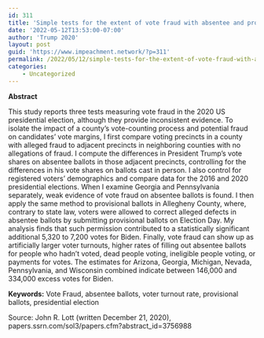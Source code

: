 ```yaml
---
id: 311
title: 'Simple tests for the extent of vote fraud with absentee and provisional ballots in the 2020 U.S. presidential election'
date: '2022-05-12T13:53:00-07:00'
author: 'Trump 2020'
layout: post
guid: 'https://www.impeachment.network/?p=311'
permalink: /2022/05/12/simple-tests-for-the-extent-of-vote-fraud-with-absentee-and-provisional-ballots-in-the-2020-u-s-presidential-election/
categories:
    - Uncategorized
---
```


**Abstract**

This study reports three tests measuring vote fraud in the 2020 US presidential election, although they provide inconsistent evidence. To isolate the impact of a county’s vote-counting process and potential fraud on candidates’ vote margins, I first compare voting precincts in a county with alleged fraud to adjacent precincts in neighboring counties with no allegations of fraud. I compute the differences in President Trump’s vote shares on absentee ballots in those adjacent precincts, controlling for the differences in his vote shares on ballots cast in person. I also control for registered voters’ demographics and compare data for the 2016 and 2020 presidential elections. When I examine Georgia and Pennsylvania separately, weak evidence of vote fraud on absentee ballots is found. I then apply the same method to provisional ballots in Allegheny County, where, contrary to state law, voters were allowed to correct alleged defects in absentee ballots by submitting provisional ballots on Election Day. My analysis finds that such permission contributed to a statistically significant additional 5,320 to 7,200 votes for Biden. Finally, vote fraud can show up as artificially larger voter turnouts, higher rates of filling out absentee ballots for people who hadn’t voted, dead people voting, ineligible people voting, or payments for votes. The estimates for Arizona, Georgia, Michigan, Nevada, Pennsylvania, and Wisconsin combined indicate between 146,000 and 334,000 excess votes for Biden.

**Keywords:** Vote Fraud, absentee ballots, voter turnout rate, provisional ballots, presidential election

Source: John R. Lott (written December 21, 2020), papers.ssrn.com/sol3/papers.cfm?abstract\_id=3756988